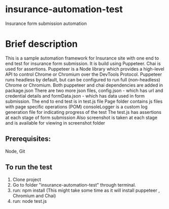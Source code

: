 # insurance-automation-test
Insurance form submission automation

# Brief description
This is a sample automation framework for Insurance site with one end to end test for insurance form submission. 
It is build using Puppeteer. Chai is used for assertions. 
Puppeteer is a Node library which provides a high-level API to control Chrome or Chromium over the DevTools Protocol. Puppeteer runs headless by default, but can be configured to run full (non-headless) Chrome or Chromium.
Both puppeteer and chai dependencies are added in package.json
There are two more json files, config.json - which has url and credential details and formData.json - which has data used in form submission.
The end to end test is in test.js file
Page folder contains js files with page specific operations (POM)
consoleLogger is a custom log generation file for indicating progress of the test
The test.js has assertions at each stage of form submission
Also screenshot is taken at each stage and is available for viewing in screenshot folder


## Prerequisites:
Node, Git

## To run the test
1. Clone project
2. Go to folder "insurance-automation-test" through terminal.
3. run: npm install (This might take some time as it will install puppeteer , Chromium and Chai)
4. run: node test.js


